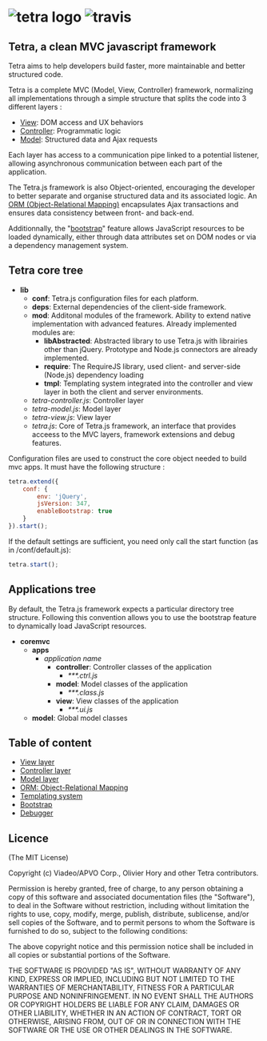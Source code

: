 ![tetra logo](https://raw.github.com/ohory/tetra/master/tetra.png) ![travis](https://secure.travis-ci.org/ohory/tetra.png)  
=====

## Tetra, a clean MVC javascript framework

Tetra aims to help developers build faster, more maintainable and better structured code.

Tetra is a complete MVC (Model, View, Controller) framework, normalizing all implementations through a simple structure that splits the code into 3 different layers :
   * [View](/ohory/tetra/wiki/View-layer): DOM access and UX behaviors 
   * [Controller](/ohory/tetra/wiki/Controller-layer): Programmatic logic
   * [Model](/ohory/tetra/wiki/Model-layer): Structured data and Ajax requests
   
Each layer has access to a communication pipe linked to a potential listener, allowing asynchronous communication between each part of the application.

The Tetra.js framework is also Object-oriented, encouraging the developer to better separate and organise structured data and its associated logic. An [ORM &#40;Object-Relational Mapping&#41;](/ohory/tetra/wiki/ORM:-Object-Relational-Mapping) encapsulates Ajax transactions and ensures data consistency between front- and back-end.

Additionnally, the "[bootstrap](/ohory/tetra/wiki/Bootstrap)" feature allows JavaScript resources to be loaded dynamically, either through data attributes set on DOM nodes or via a dependency management system.

## Tetra core tree

   * **lib**
      * **conf**: Tetra.js configuration files for each platform.
      * **deps**: External dependencies of the client-side framework.
      * **mod**: Additonal modules of the framework. Ability to extend native implementation with advanced features. Already implemented modules are:
		 * **libAbstracted**: Abstracted library to use Tetra.js with librairies other than jQuery. Prototype and Node.js connectors are already implemented.
		 * **require**: The RequireJS library, used client- and server-side (Node.js) dependency loading
		 * **tmpl**: Templating system integrated into the controller and view layer in both the client and server environments.
      * _tetra-controller.js_: Controller layer
	  * _tetra-model.js_: Model layer
	  * _tetra-view.js_: View layer
	  * _tetra.js_: Core of Tetra.js framework, an interface that provides acceess to the MVC layers, framework extensions and debug features.

Configuration files are used to construct the core object needed to build mvc apps. It must have the following structure :

```js
tetra.extend({
	conf: {
		env: 'jQuery',
		jsVersion: 347,
		enableBootstrap: true
	}
}).start();
```

If the default settings are sufficient, you need only call the start function (as in /conf/default.js):

```js
tetra.start();
```

## Applications tree
By default, the Tetra.js framework expects a particular directory tree structure. Following this convention allows you to use the bootstrap feature to dynamically load JavaScript resources.

   * **coremvc**
      * **apps**
		 * _application name_
		    * **controller**: Controller classes of the application
			   * _***.ctrl.js_
		    * **model**: Model classes of the application
			   * _***.class.js_
		    * **view**: View classes of the application
			   * _***.ui.js_
      * **model**: Global model classes

## Table of content
   * [View layer](/ohory/tetra/wiki/View-layer)
   * [Controller layer](/ohory/tetra/wiki/Controller-layer)
   * [Model layer](/ohory/tetra/wiki/Model-layer)
   * [ORM: Object-Relational Mapping](/ohory/tetra/wiki/ORM:-Object-Relational-Mapping)
   * [Templating system](/ohory/tetra/wiki/Templating-system)
   * [Bootstrap](/ohory/tetra/wiki/Bootstrap)
   * [Debugger](/ohory/tetra/wiki/Debugger)
	  
## Licence
(The MIT License)

Copyright (c) Viadeo/APVO Corp., Olivier Hory and other Tetra contributors.

Permission is hereby granted, free of charge, to any person obtaining a
copy of this software and associated documentation files (the
"Software"), to deal in the Software without restriction, including
without limitation the rights to use, copy, modify, merge, publish,
distribute, sublicense, and/or sell copies of the Software, and to permit
persons to whom the Software is furnished to do so, subject to the
following conditions:

The above copyright notice and this permission notice shall be included
in all copies or substantial portions of the Software.

THE SOFTWARE IS PROVIDED "AS IS", WITHOUT WARRANTY OF ANY KIND, EXPRESS
OR IMPLIED, INCLUDING BUT NOT LIMITED TO THE WARRANTIES OF
MERCHANTABILITY, FITNESS FOR A PARTICULAR PURPOSE AND NONINFRINGEMENT. IN
NO EVENT SHALL THE AUTHORS OR COPYRIGHT HOLDERS BE LIABLE FOR ANY CLAIM,
DAMAGES OR OTHER LIABILITY, WHETHER IN AN ACTION OF CONTRACT, TORT OR
OTHERWISE, ARISING FROM, OUT OF OR IN CONNECTION WITH THE SOFTWARE OR THE
USE OR OTHER DEALINGS IN THE SOFTWARE.
